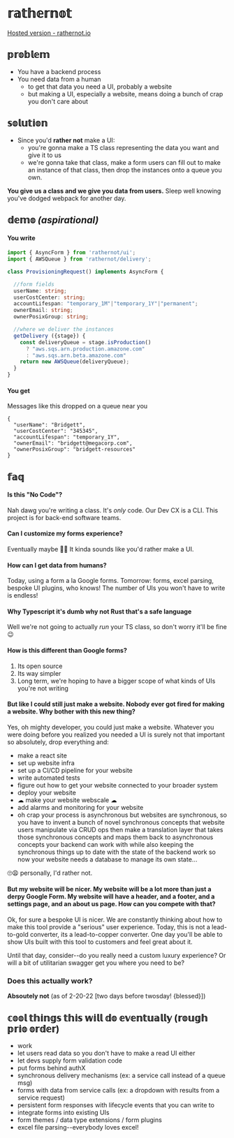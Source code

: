 # 𝕣𝕒𝕥𝕙𝕖𝕣𝕟𝕠𝕥
[Hosted version - rathernot.io](https://rathernot.io)
## 𝕡𝕣𝕠𝕓𝕝𝕖𝕞
- You have a backend process
- You need data from a human
  - to get that data you need a UI, probably a website
  - but making a UI, especially a website, means doing a bunch of crap you don't care about

## 𝕤𝕠𝕝𝕦𝕥𝕚𝕠𝕟
- Since you'd **rather not** make a UI:
  - you're gonna make a TS class representing the data you want and give it to us
  - we're gonna take that class, make a form users can fill out to make an instance of that class, then drop the instances onto a queue you own.

**You give us a class and we give you data from users.**  Sleep well knowing you've dodged webpack for another day.

## 𝕕𝕖𝕞𝕠 *(aspirational)*

#### You write
```typescript
import { AsyncForm } from 'rathernot/ui';
import { AWSQueue } from 'rathernot/delivery';

class ProvisioningRequest() implements AsyncForm {

  //form fields
  userName: string;
  userCostCenter: string;
  accountLifespan: "temporary_1M"|"temporary_1Y"|"permanent";
  ownerEmail: string;
  ownerPosixGroup: string;

  //where we deliver the instances
  getDelivery ({stage}) {
    const deliveryQueue = stage.isProduction()
      ? "aws.sqs.arn.production.amazone.com"
      : "aws.sqs.arn.beta.amazone.com"
    return new AWSQueue(deliveryQueue);
  }
}
```

#### You get
Messages like this dropped on a queue near you
```
{
  "userName": "Bridgett",
  "userCostCenter": "345345",
  "accountLifespan": "temporary_1Y",
  "ownerEmail": "bridgett@megacorp.com",
  "ownerPosixGroup": "bridgett-resources"
}
```

## 𝕗𝕒𝕢
#### Is this "No Code"?
Nah dawg you're writing a class.  It's *only* code.  Our Dev CX is a CLI.  This project is for back-end software teams.

#### Can I customize my forms experience?
Eventually maybe 🤷‍♀️
It kinda sounds like you'd rather make a UI.

#### How can I get data from humans?
Today, using a form a la Google forms.  Tomorrow: forms, excel parsing, bespoke UI plugins, who knows!  The number of UIs you won't have to write is endless!

#### Why Typescript it's dumb why not Rust that's a safe language
Well we're not going to actually *run* your TS class, so don't worry it'll be fine 😉

#### How is this different than Google forms?
1. Its open source
2. Its way simpler
3. Long term, we're hoping to have a bigger scope of what kinds of UIs you're not writing

#### But like I could still just make a website.  Nobody ever got fired for making a website.  Why bother with this new thing?
Yes, oh mighty developer, you could just make a website.  Whatever you were doing before you realized you needed a UI is surely not that important so absolutely, drop everything and:
- make a react site
- set up website infra
- set up a CI/CD pipeline for your website
- write automated tests
- figure out how to get your website connected to your broader system
- deploy your website
- ☁ make your website webscale ☁
- add alarms and monitoring for your website
- oh crap your process is asynchronous but websites are synchronous, so you have to invent a bunch of novel synchronous concepts that website users manipulate via CRUD ops then make a translation layer that takes those synchronous concepts and maps them back to asynchronous concepts your backend can work with while also keeping the synchronous things up to date with the state of the backend work so now your website needs a database to manage its own state...

🙄😩 personally, I'd rather not.

#### But my website will be nicer.  My website will be a lot more than just a derpy Google Form.  My website will have a header, and a footer, and a settings page, and an about us page.  How can you compete with that?
Ok, for sure a bespoke UI is nicer.  We are constantly thinking about how to make this tool provide a "serious" user experience. Today, this is not a lead-to-gold converter, its a lead-to-copper converter. One day you'll be able to show UIs built with this tool to customers and feel great about it.

Until that day, consider--do you really need a custom luxury experience?  Or will a bit of utilitarian swagger get you where you need to be?

### Does this actually work?
**Absoutely not** (as of 2-20-22 [two days before twosday! {blessed}])



## 𝕔𝕠𝕠𝕝 𝕥𝕙𝕚𝕟𝕘𝕤 𝕥𝕙𝕚𝕤 𝕨𝕚𝕝𝕝 𝕕𝕠 𝕖𝕧𝕖𝕟𝕥𝕦𝕒𝕝𝕝𝕪 (𝕣𝕠𝕦𝕘𝕙 𝕡𝕣𝕚𝕠 𝕠𝕣𝕕𝕖𝕣)
- work
- let users read data so you don't have to make a read UI either
- let devs supply form validation code
- put forms behind authX
- synchronous delivery mechanisms (ex: a service call instead of a queue msg)
- forms with data from service calls (ex: a dropdown with results from a service request)
- persistent form responses with lifecycle events that you can write to
- integrate forms into existing UIs
- form themes / data type extensions / form plugins
- excel file parsing--everybody loves excel!
